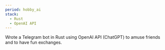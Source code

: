 ```yaml
---
period: hobby_ai
stack:
  - Rust
  - OpenAI API
---
```


Wrote a Telegram bot in Rust using OpenAI API (ChatGPT) to amuse friends and to have fun exchanges.
